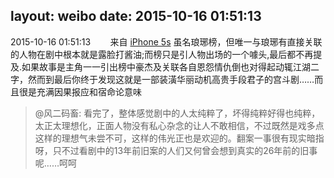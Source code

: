 layout: weibo
date: 2015-10-16 01:51:13
---
2015-10-16 01:51:13  &nbsp;&nbsp;&nbsp;&nbsp;&nbsp;&nbsp; 来自 <a href="sinaweibo://customweibosource" rel="nofollow">iPhone 5s</a>
虽名琅琊榜，但唯一与琅琊有直接关联的人物在剧中根本就是露脸打酱油;而榜只是引人物出场的一个噱头,最后都不再提及.如果故事是主角一一引出榜中豪杰及关联各自恩怨情仇倒也对得起动辄江湖二字，然而到最后你终于发现这就是一部装潢华丽动机高贵手段君子的宫斗剧……而且很是充满因果报应和宿命论意味
>  @风二码畜: 看完了，整体感觉剧中的人太纯粹了，坏得纯粹好得也纯粹，太正太理想化，正面人物没有私心杂念的让人不敢相信，不过既然是戏多点这样的理想气未尝不可，这样的伟光正也是欢迎的。翻案一事很有现实暗指呀，只不过看剧中的13年前旧案的人们又何曾会想到真实的26年前的旧事呢……呵呵 ​​​
